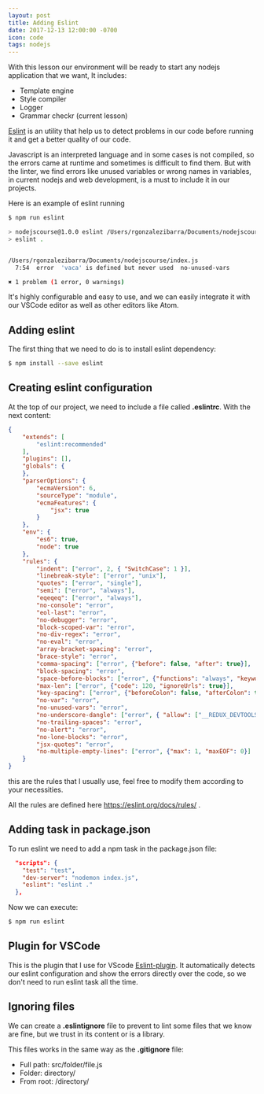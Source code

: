 ```yaml
---
layout: post
title: Adding Eslint
date: 2017-12-13 12:00:00 -0700
icon: code
tags: nodejs
---
```


With this lesson our environment will be ready to start any nodejs application that we want, It includes:

- Template engine
- Style compiler
- Logger
- Grammar checkr (current lesson)

[Eslint](https://eslint.org/) is an utility that help us to detect problems in our code before running it and get a better quality of our code. 

Javascript is an interpreted language and in some cases is not compiled, so the errors came at runtime and sometimes is difficult to find them. But with the linter, we find errors like unused variables or wrong names in variables, in current nodejs and web development, is a must to include it in our projects.

Here is an example of eslint running

```bash
$ npm run eslint

> nodejscourse@1.0.0 eslint /Users/rgonzalezibarra/Documents/nodejscourse
> eslint .


/Users/rgonzalezibarra/Documents/nodejscourse/index.js
  7:54  error  'vaca' is defined but never used  no-unused-vars

✖ 1 problem (1 error, 0 warnings)
```

It's highly configurable and easy to use, and we can easily integrate it with our VSCode editor as well as other editors like Atom.

## Adding eslint

The first thing that we need to do is to install eslint dependency:

```bash
$ npm install --save eslint
```

## Creating eslint configuration

At the top of our project, we need to include a file called **.eslintrc**. With the next content:

```json
{
	"extends": [
		"eslint:recommended"
	],
	"plugins": [],
	"globals": {
	},
	"parserOptions": {
		"ecmaVersion": 6,
		"sourceType": "module",
		"ecmaFeatures": {
			"jsx": true
		}
	},
	"env": {
		"es6": true,
		"node": true
	},
	"rules": {
		"indent": ["error", 2, { "SwitchCase": 1 }],
		"linebreak-style": ["error", "unix"],
		"quotes": ["error", "single"],
		"semi": ["error", "always"],
		"eqeqeq": ["error", "always"],
		"no-console": "error",
		"eol-last": "error",
		"no-debugger": "error",
		"block-scoped-var": "error",
		"no-div-regex": "error",
		"no-eval": "error",
		"array-bracket-spacing": "error",
		"brace-style": "error",
		"comma-spacing": ["error", {"before": false, "after": true}],
		"block-spacing": "error",
		"space-before-blocks": ["error", {"functions": "always", "keywords": "always"}],
		"max-len": ["error", {"code": 120, "ignoreUrls": true}],
		"key-spacing": ["error", {"beforeColon": false, "afterColon": true}],
		"no-var": "error",
		"no-unused-vars": "error",
		"no-underscore-dangle": ["error", { "allow": ["__REDUX_DEVTOOLS_EXTENSION__"] }],
		"no-trailing-spaces": "error",
		"no-alert": "error",
		"no-lone-blocks": "error",
		"jsx-quotes": "error",
		"no-multiple-empty-lines": ["error", {"max": 1, "maxEOF": 0}]
	}
}
```

this are the rules that I usually use, feel free to modify them according to your necessities.

All the rules are defined here https://eslint.org/docs/rules/ .

## Adding task in package.json

To run eslint we need to add a npm task in the package.json file:

```json
  "scripts": {
    "test": "test",
    "dev-server": "nodemon index.js",
    "eslint": "eslint ."
  },
```

Now we can execute:

```bash
$ npm run eslint
```

## Plugin for VSCode

This is the plugin that I use for VScode [Eslint-plugin](https://marketplace.visualstudio.com/items?itemName=dbaeumer.vscode-eslint). It automatically detects our eslint configuration and show the errors directly over the code, so we don't need to run eslint task all the time.

## Ignoring files

We can create a **.eslintignore** file to prevent to lint some files that we know are fine, but we trust in its content or is a library. 

This files works in the same way as the **.gitignore** file:  

- Full path:  src/folder/file.js
- Folder:     directory/
- From root:  /directory/
